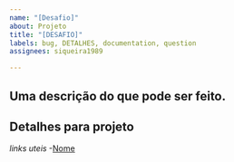 ```yaml
---
name: "[Desafio]"
about: Projeto
title: "[DESAFIO]"
labels: bug, DETALHES, documentation, question
assignees: siqueira1989

---
```


Uma descrição do que pode ser feito.
-------------------------------------------------------------------------------------------------------
Detalhes para projeto
-------------------------------------------------------------------------------------------------------
*links uteis*
-[Nome](URL)
